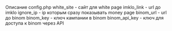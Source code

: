 Описание config.php
white_site - сайт для white page
imklo_link - url до imklo
ignore_ip - ip которым сразу показывать money page
binom_url - url до binom
binom_key - ключ кампании в binom
binom_api_key - ключ для доступа к binom через API